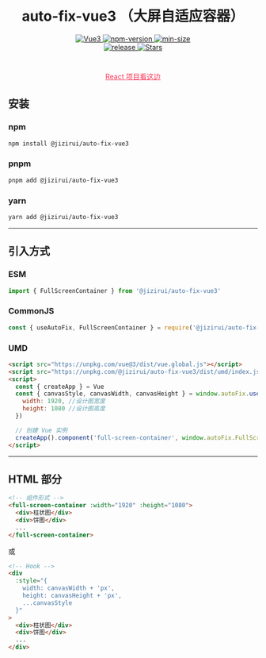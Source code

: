 <h1 align="center">auto-fix-vue3 （大屏自适应容器）</h1>
<div align="center">
  <a href="https://vuejs.org">
    <img src="https://img.shields.io/badge/vue-%3E=3.0.0-green.svg?logo=vuedotjs&style=flat&colorA=084c61&colorB=f73859" alt="Vue3" />
  </a>
  <a href="https://npmjs.org/package/@jizirui/auto-fix-vue3">
    <img src="https://img.shields.io/npm/v/@jizirui/auto-fix-vue3.svg?logo=npm&colorA=87ceeb&colorB=ffb6c1" alt="npm-version" />
  </a>
  <a href="https://npmjs.org/package/@jizirui/auto-fix-vue3">
    <img src="https://img.shields.io/bundlephobia/min/@jizirui/auto-fix-vue3.svg?colorA=8a2be2&colorB=00bdaa" alt="min-size" />
  </a>
</div>
<div align="center">
  <a href="https://github.com/Come2BtheOne/auto-fix-vue3/releases">
    <img src="https://img.shields.io/github/release/Come2BtheOne/auto-fix-vue3.svg?logo=github&logoColor=181717&colorA=ffa500&colorB=00ff7f" alt="release" />
  </a>  
  <a href="https://github.com/Come2BtheOne/auto-fix-vue3">
    <img src="https://img.shields.io/github/stars/Come2BtheOne/auto-fix-vue3.svg" alt="Stars" />
  </a>
</div>
<p align="center" style="margin-top: 40px;">
  <a style="color:#f73859;" href="https://github.com/Come2BtheOne/auto-fix-react">React 项目看这边</a>
</p>

<h2 style="border: none">安装</h2>

### npm

```bash
npm install @jizirui/auto-fix-vue3
```

### pnpm

```bash
pnpm add @jizirui/auto-fix-vue3
```

### yarn

```bash
yarn add @jizirui/auto-fix-vue3
```

---

<h2 style="border: none">引入方式</h2>

### ESM

```js
import { FullScreenContainer } from '@jizirui/auto-fix-vue3'
```

### CommonJS

```js
const { useAutoFix, FullScreenContainer } = require('@jizirui/auto-fix-vue3/dist/cjs')
```

### UMD

```html
<script src="https://unpkg.com/vue@3/dist/vue.global.js"></script>
<script src="https://unpkg.com/@jizirui/auto-fix-vue3/dist/umd/index.js"></script>
<script>
  const { createApp } = Vue
  const { canvasStyle, canvasWidth, canvasHeight } = window.autoFix.useAutoFix({
    width: 1920, //设计图宽度
    height: 1080 //设计图高度
  })

  // 创建 Vue 实例
  createApp().component('full-screen-container', window.autoFix.FullScreenContainer).mount('#app')
</script>
```

---

<h2 style="border: none">HTML 部分</h2>

```html
<!-- 组件形式 -->
<full-screen-container :width="1920" :height="1080">
  <div>柱状图</div>
  <div>饼图</div>
  ...
</full-screen-container>
```

或

```html
<!-- Hook -->
<div
  :style="{
    width: canvasWidth + 'px',
    height: canvasHeight + 'px',
    ...canvasStyle
  }"
>
  <div>柱状图</div>
  <div>饼图</div>
  ...
</div>
```
